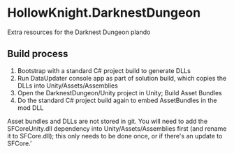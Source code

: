 # HollowKnight.DarknestDungeon

Extra resources for the Darknest Dungeon plando

## Build process

  1. Bootstrap with a standard C# project build to generate DLLs
  1. Run DataUpdater console app as part of solution build, which copies the DLLs into Unity/Assets/Assemblies
  1. Open the DarknestDungeon/Unity project in Unity; Build Asset Bundles
  1. Do the standard C# project build again to embed AssetBundles in the mod DLL

Asset bundles and DLLs are not stored in git. You will need to add the SFCoreUnity.dll
dependency into Unity/Assets/Assemblies first (and rename it to SFCore.dll);
this only needs to be done once, or if there's an update to SFCore.'
